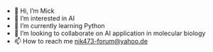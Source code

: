- 👋 Hi, I’m Mick
- 👀 I’m interested in AI
- 🌱 I’m currently learning Python
- 💞️ I’m looking to collaborate on AI application in molecular biology
- 📫 How to reach me nik473-forum@yahoo.de

<!---
mhr62/mhr62 is a ✨ special ✨ repository because its `README.md` (this file) appears on your GitHub profile.
You can click the Preview link to take a look at your changes.
--->
